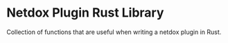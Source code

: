 # Netdox Plugin Rust Library

Collection of functions that are useful when writing a netdox plugin in Rust.
